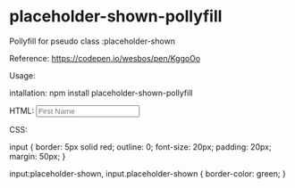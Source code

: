 # placeholder-shown-pollyfill
Pollyfill for pseudo class :placeholder-shown

Reference:  https://codepen.io/wesbos/pen/KggoOo

Usage:

intallation:
npm install placeholder-shown-pollyfill

HTML:
<input type="text" placeholder="First Name">

CSS:

input {
  border: 5px solid red;
  outline: 0;
  font-size: 20px;
  padding: 20px;
  margin: 50px;
}

input:placeholder-shown, input.placeholder-shown {
  border-color: green;
}
